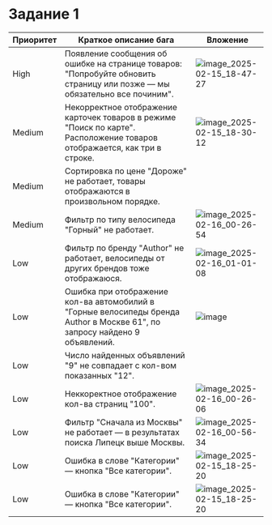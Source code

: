 # Задание 1
Приоритет | Краткое описание бага | Вложение
--- | --- | ---
High | Появление сообщения об ошибке на странице товаров: "Попробуйте обновить страницу или позже  —  мы обязательно все починим". | ![image_2025-02-15_18-47-27](https://github.com/user-attachments/assets/17d72b55-3f4d-4514-9ce3-4933ea786f67)
Medium | Некорректное отображение карточек товаров в режиме "Поиск по карте". Расположение товаров отображается, как три в строке. | ![image_2025-02-15_18-30-12](https://github.com/user-attachments/assets/7d62eb2b-94a6-4a39-aaf4-f54ffecc5260)
Medium | Сортировка по цене "Дороже" не работает, товары отображаются в произвольном порядке. | 
Medium | Фильтр по типу велосипеда "Горный" не работает. | ![image_2025-02-16_00-26-54](https://github.com/user-attachments/assets/ba80331c-2940-43f7-aab5-43d85f62ac43)
Low | Фильтр по бренду "Author" не работает, велосипеды от других брендов тоже отображаюся. | ![image_2025-02-16_01-01-08](https://github.com/user-attachments/assets/41ecaccf-4396-4eab-b5a3-0d0954e7cef4)
Low | Ошибка при отображение кол-ва автомобилий в "Горные велосипеды бренда Author в Москве 61", по запросу найдено 9 объявлений. | ![image](https://github.com/user-attachments/assets/3ce15b6d-b61f-49f4-8829-5bc44c15a0d2)
Low | Число найденных объявлений "9" не совпадает с кол-вом показанных "12". | 
Low | Неккоректное отображение кол-ва страниц "100". | ![image_2025-02-16_00-26-06](https://github.com/user-attachments/assets/8d7e136e-33ca-4f70-b51d-a1f5d81b73b2)
Low | Фильтр "Сначала из Москвы" не работает — в результатах поиска Липецк выше Москвы. | ![image_2025-02-16_00-56-34](https://github.com/user-attachments/assets/99004bf6-09cd-4269-87c2-3f770a1bcd0c)
Low | Ошибка в слове "Категории" — кнопка "Все категории". | ![image_2025-02-15_18-25-20](https://github.com/user-attachments/assets/ad87b977-7764-4899-88d9-94e6a467b86f)
Low | Ошибка в слове "Категории" — кнопка "Все категории". | ![image_2025-02-15_18-25-20](https://github.com/user-attachments/assets/ad87b977-7764-4899-88d9-94e6a467b86f)
